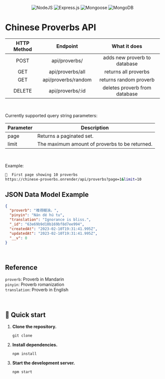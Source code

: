<div align="center">

![NodeJS](https://img.shields.io/badge/node.js-6DA55F?style=for-the-badge&logo=node.js&logoColor=white)
![Express.js](https://img.shields.io/badge/express.js-%23404d59.svg?style=for-the-badge&logo=express&logoColor=%2361DAFB)
![Mongoose](https://img.shields.io/badge/Mongoose-880000?style=for-the-badge&logo=mongoose&logoColor=white)
![MongoDB](https://img.shields.io/badge/MongoDB-%234ea94b.svg?style=for-the-badge&logo=mongodb&logoColor=white)

</div>

# Chinese Proverbs API

| HTTP Method |      Endpoint       |         What it does          |
| :---------: | :-----------------: | :---------------------------: |
|    POST     |    api/proverbs/    | adds new proverb to database  |
|     GET     |  api/proverbs/all   |     returns all proverbs      |
|     GET     | api/proverbs/random |    returns random proverb     |
|   DELETE    |  api/proverbs/:id   | deletes proverb from database |

<br/>

Currently supported query string parameters:

| Parameter | Description                                    |
| --------- | ---------------------------------------------- |
| page      | Returns a paginated set.                       |
| limit     | The maximum amount of proverbs to be returned. |

<br/>

Example:

```bash
📃  First page showing 10 proverbs
https://chinese-proverbs.onrender/api/proverbs?page=1&limit=10
```

## JSON Data Model Example

```json
{
  "proverb": "难得糊涂。",
  "pinyin": "Nán dé hú tu",
  "translation": "Ignorance is bliss.",
  "_id": "63e69b9d10b169bf8d7ee994",
  "createdAt": "2023-02-10T19:31:41.995Z",
  "updatedAt": "2023-02-10T19:31:41.995Z",
  "__v": 0
}
```

<br/>

## Reference

`proverb`: Proverb in Mandarin<br>
`pinyin`: Proverb romanization<br>
`translation`: Proverb in English<br>

<br/>

## 🚀 Quick start

1.  **Clone the repository.**

    ```shell
    git clone
    ```

2.  **Install dependencies.**

    ```shell
    npm install
    ```

3.  **Start the development server.**

    ```shell
    npm start
    ```
